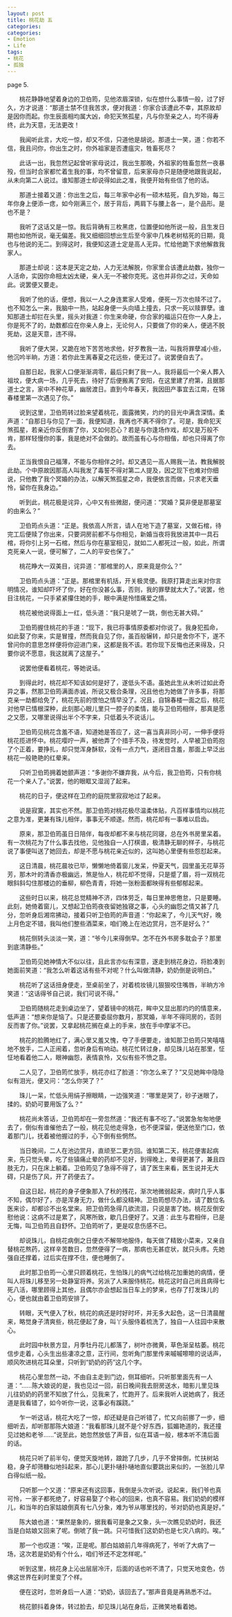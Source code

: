 ```yaml
---
layout: post
title: 桃花劫 五
categories:
categories:
- Emotion
- Life
tags:
- 桃花
- 孤独
---
```



 

page 5. 



　　桃花静静地望着身边的卫伯筠，见他浓眉深锁，似在想什么事情一般，过了好久，方才说道：“那道士禁不住我苦求，便对我道：你家合该遭此不幸，其原故却是因你而起。你生辰面相均属大凶，命犯天煞孤星，凡与你至亲之人，均不得寿终，此为天意，无法更改！  

　　我闻听此言，大吃一惊，却又不信，只道他是胡说。那道士一笑，道：你若不信，我且问你，你出生之时，你外祖家是否遭瘟灾，牲畜死尽？  

　　此话一出，我忽然记起曾听家母说过，我出生那晚，外祖家的牲畜忽然一夜暴殁，但当时合家都忙着生我的事，均不曾留意，后来家母亦只是随便地跟我说起，从未向第二人说过。谁知那道士却说得如此之准，我便开始有些信了他的话。 

　　那道士接着又道：你出生之后，每三年家中必有一硕木枯死，自九岁始，每三年你身上便添一痣，如今刚满三个，居于背后，两肩下与腰上各一，是个品形。是也不是？  

　　我听了这话又是一惊。我后背确有三枚黑痣，位置便如他所说一般，且生发日期也如他所说，毫无偏差。我又细细回想出生后至今家中几株老树枯死的日期，竟也与他说的无二。到得这时，我便知这道士定是高人无异。忙给他跪下求他解救我家人。 

　　那道士却说：这本是天定之劫，人力无法解脱，你家里合该遭此劫数，独你一人活命，实因你命相太凶太硬，亲人无一不被你克死。这也并非你之过，天命如此。说罢便又要走。  

　　我听了他的话，便想，我以一人之身连累家人受难，便死一万次也赎不过了。也不知怎么一来，我脑中一热，站起身便一头向墙上撞去，只求一死以赎罪孽。谁知那道士却拦在头里，摇头对我道：你生来命硬，你合家的福运只在你一人身上，你是死不了的，劫数都应在你亲人身上，无论何人，只要做了你的亲人，便逃不脱死劫，这是天意，违不得。 

　　我听了便大哭，又跪在地下苦苦地求他，好歹教我一法，叫我将罪孽减小些，他沉吟半晌，方道：若你此生离春夏之花远些，便无过了。说罢便自去了。 

　　自那日起，我家人口便渐渐凋零，最后只剩了我一人。我将最后一个亲人葬入祖坟，便大病一场，几乎死去，待好了后便搬离了安阳，在这里建了府第，且据那道士之言，家中不种花草，幽居渡日。直到今年春天，我因田产事宜去江南，在锦春楼里第一次遇见了你。”  

　　说到这里，卫伯筠转过脸来望着桃花，面露微笑，灼灼的目光中满含深情。柔声道：“自那日与你见了一面，我便知道，我再也不离不得你了。可是，我命犯天煞孤星，若亲近你反倒害了你，又如何忍心？若是与你逢场作戏，却又是万般不肯，那样轻慢你的事，我是绝对不会做的。故而虽有心与你相偕，却也只得离了你去。 

　　正当我恨自己福薄，不能与你相伴之时。却又遇见一高人赐我一法，教我解脱此劫。个中原故因那高人叫我发了毒誓不得对第二人提及，因之现下也难对你细说，只他教了我个冥婚的办法，以解天煞孤星之命，我便依言而做，只求老天垂怜，留你在我身边。”  

　　听到此，桃花极是诧异，心中又有些微甜，便问道：“冥婚？莫非便是那墓室的由来么？”  

　　卫伯筠点头道：“正是。我依高人所言，请人在地下造了墓室，又做石棺，待完工后便赎了你出来，只要洞房前都不与你相见，新婚当夜将我放进其中一具石棺，将你引上另一石棺，然后与你在墓室相见，就如二人都死过一般，如此，所谓克死亲人一说，便可解了，二人的平安也保了。”  

　　桃花睁大一双美目，诧异道：“那棺里的人，原来竟是你么？”  

　　卫伯筠点头道：“正是。那棺里有机括，开关极灵便。我原打算走出来对你言明情况，谁知却吓坏了你，好在你没甚么事，否则，我的罪孽就太大了。”说罢，他目注桃花，一只手紧紧攥住她的手，眼中满是怜惜痛爱之情。 

　　桃花被他说得面上一红，低头道：“我只是唬了一跳，倒也无甚大碍。”  

　　卫伯筠握住桃花的手道：“现下，我已将事情原委都对你说了。我身犯孤命，如此娶了你来，实是冒撞，然而我自见了你，虽百般辗转，却只是舍你不下，遂不曾问你的意思怎样便将你迎进门来，这都是我不该。若你现下反悔也还来得及，只要你说不愿意，我这就离了这屋子。”  

　　说罢他便看着桃花，等她说话。  

　　到得此时，桃花却不知该如何是好了，遂低头不语。虽她此生从未听过如此奇异之事，然那卫伯筠满面赤诚，所说又极合条理，况且他也为她做了许多事，将那克亲一劫都给免了，桃花先前的恨怕之情早没了。况且，自锦春楼一面之后，桃花对他早已情根深种，此刻那心眼儿里只一腔子的柔情，能与卫伯筠相伴，那真是愿之又愿，又哪里说得出半个不字来，只低着头不说话儿。  

　　卫伯筠见桃花含羞不语，知道她是答应了，这一喜当真非同小可，一伸手便将桃花揽进怀中。桃花嘤咛一声，被他弄了个措手不及，待发觉时，人早被卫伯筠抱了个正着，要挣扎，却只觉浑身酥软，没有一点力气，遂闭目含羞，那面上早泛出桃花一般艳艳的红晕来。  

　　只听卫伯筠拥着她颤声道：“多谢你不嫌弃我，从今后，我卫伯筠，只有你桃花一个亲人了。”说罢，他的眼眶又湿润了起来。 
 



　　桃花的日子，便这样在卫府的庭院里寂寂地过了起来。  

　　说是寂寞，其实也不然。那卫伯筠对桃花极尽温柔体贴，凡百样事情均以桃花之意为准，更兼有珠儿相伴，事事无不顺遂。然而，桃花却有一事难以启齿。  

　　原来，那卫伯筠虽日日陪伴，每夜却都不来与桃花同寝，总在外书房里呆着。有一次桃花为了什么事去找他，见他独自一人打棋谱，极清静无聊的样子，与桃花说了事便叫送了她回去，却是不愿与桃花亲近似的，这叫她心里便有些怨怼起来。 

　　这日清晨，桃花晨妆已毕，懒懒地倚着窗儿发呆，仲夏天气，园里虽无花草芬芳，那木叶的清香亦极幽远，煞是怡人，桃花却不觉得，只是蹙了眉，将一双桃花眼斜斜勾住那楼边的垂柳，柳色青青，将她一张粉面都映得有些郁郁起来。  

　　这些时日以来，桃花总觉精神不济，四体劳乏，每日里神思倦怠，只是要睡。此刻，她倚着窗儿，又想起卫伯筠夜夜留她独寝之事，心头的幽怨之情又甚了几分，忽听身后湘帘拂动，接着只听卫伯筠的声音道：“你起来了，今儿天气好，晚上月色定不错，我叫他们整些酒菜来，咱们晚上在池边赏月，岂不是好么？”  

　　桃花侧转头淡淡一笑，道：“爷今儿来得倒早。怎不在外书房多耽会子？那里到底清静些。”  

　　卫伯筠见她神情大不似以往，且此言亦似有深意，遂走到桃花身边，将脸凑到她面前笑道：“我怎么听着这话有些不对呢？什么叫做清静，奶奶倒是说明白。”  

　　桃花听了这话扭身便走，至桌前坐了，对着梳妆镜儿狠狠咬住嘴唇，半晌方冷笑道：“这话得爷自己说，我们可说不得。”  

　　卫伯筠随桃花走到桌边坐了，望着镜中的桃花，眸中又显出那灼灼的情意来，低声道：“想来你是恼了。只是还要委屈你数月，那冥婚，半年不得同房的，否则反而害了你。”说罢，又拿起桃花搁在桌上的手来，放在手中摩挲不已。  

　　桃花的脸腾地红了，满心里又羞又愧，夺了手便要走，谁知那卫伯筠只笑嘻嘻地不放手，二人正闹着，忽听身后有响动。桃花忙转过身，却见珠儿站在那里，怔怔地看着他二人，眼神幽怨，表情哀怜，又似有些不愤之意。 

　　二人见了，卫伯筠忙放手，桃花亦红了脸道：“你怎么来了？”又见她眸中隐隐似有泪光，便又问：“怎么你哭了？”  

　　珠儿一呆，忙低头用绢子擦眼睛，一边强笑道：“哪里是哭了，砂子迷眼了，揉的。奶奶可要用饭了么？”  

　　桃花尚未答话，卫伯筠却在一旁忽然道：“我还有事不吃了。”说罢急匆匆地便去了，倒似有谁催他去了一般，桃花见他走得急，也不便深留，便送他至门口，依着那门儿，抚着被他握过的手，心下倒有些惘然。  

　　当日晚间，二人在池边赏月，直顽至二更方回。谁知第二天，桃花便害起病来，先只觉头晕，吃了些镇痛止晕的药却不见好，到得晚上，晕得更甚了，兼且四肢无力，只在床上躺着。卫伯筠见了急得不得了，请了医生来看，医生说并无大碍，只是伤了风，开了药便去了。  

　　自这日起，桃花的身子便象那入了秋的残花，渐次地微弱起来，病时几乎人事不知，偶尔好了，亦是浑身无力，做什么都没精神。卫伯筠想尽办法，请了数位名医来诊，却都诊不出名堂来。把卫伯筠急得几欲流泪，只说是害了她。桃花反倒安慰他说：这病不过是累了，风寒所致，歇几日便好了。又道：此生与君相伴，已是无悔，叫卫伯筠且自舒怀。卫伯筠听了，更是叹息伤感不已。  

　　却说珠儿，自桃花病倒之日便衣不解带地服侍，每天做了精致小菜来，又亲自替桃花熬药，这样辛苦数日，忽然便得了一病，那病也无甚症状，就只头疼。先她强自还撑着，过后实在撑不住，便也睡倒了。  

　　此时那卫伯筠一心里只顾着桃花，生怕珠儿的病气过给桃花加重她的病情，便叫人将珠儿移至另一处静室将养。另派了人来服侍桃花。桃花这时自己尚且病得七死八活，哪里顾得上其他，且偶尔亦会想起当日车上的梦来，也存了打发珠儿的心，便也就由着卫伯筠安排了。  

　　转眼，天气便入了秋，桃花的病还是时好时坏，并无多大起色，这一日清晨醒来，略觉身子清爽些，桃花便起了身，叫丫头服侍着梳洗了，独自一人往园中来散心。 

　　此时园中秋景方显，月季牡丹花儿都落了，树叶亦微黄，草色渐呈枯萎。桃花信步走着，心头生出些凄凉之意，正行间，忽听角门那里传来嘁嘁嚓嚓的说话声，顺风吹进桃花耳朵里，只听到“奶奶的药”这几个字。  

　　桃花心里忽然一动，不由自主走到门边，侧耳细听。只听那里面先有一人道：“……陈大娘说的是，我也见过一回，前日晚间我去厨房送水，暗影儿里见珠儿往奶奶的药里不知放了什么，见我来了，忙跑开了。后来我听人说她病了，我还道是我看错了，如今听你一说，这事必有蹊跷。”  

　　乍一听这话，桃花大吃了一惊，却还疑是自己听错了，忙又向前挪了一步，细细听去，却听那那陈大娘道：“我看那珠儿就不是个好东西，狐媚艳道的，我还撞见过她和老爷……”说至此，她忽然放低了声音，似在耳语一般，根本听不清后面的话。  

　　桃花只听了前半句，便觉天旋地转，踉跄了几步，几乎不曾摔倒，忙扶树站稳，身子却筛糠似地抖起来，那心儿更扑嗵扑嗵地直似要跳出来似的，一张脸儿早白得似纸一般。  

　　只听那一个又道：“原来还有这回事，我倒是头次听说。说起来，我们爷也真可怜，一家子都死绝了，好容易娶了个称心的回来，也真不容易。我们奶奶的模样儿，和当年的白家姑娘倒真有七八分象，难为爷从哪里找的，爷对奶奶也真是好。”  

　　陈大娘也道：“果然是象的，据我看可是象之又象，头一次瞧见奶奶时，我还当是白姑娘又回来了呢。倒唬了我一跳。只可惜我们这奶奶也是七灾八病的。唉。”  

　　那一个也叹道：“唉，正是呢。那白姑娘前几年得病死了，爷听了大病了一场，这次若是奶奶有个什么，咱们爷还不定怎样呢。”  

　　听到这里，桃花身上沁出层层冷汗，后面的话也听不清了，只觉天地变色，仿佛这世界在刹时里变了个样。 

　　便在这时，忽听身后一人道：“奶奶，该回去了。”那声音竟是再熟悉不过。  

　　桃花颤抖着身体，转过脸去，却见珠儿站在身后，正微笑地看着她。 
